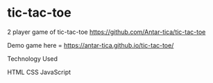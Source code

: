 # tic-tac-toe
2 player game of tic-tac-toe
https://github.com/Antar-tica/tic-tac-toe

Demo game here = https://antar-tica.github.io/tic-tac-toe/

Technology Used

HTML
CSS
JavaScript
